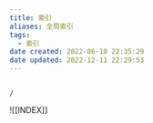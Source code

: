 ```yaml
---
title: 索引
aliases: 全局索引
tags:
  - 索引
date created: 2022-06-10 22:35:29
date updated: 2022-12-11 22:29:53
---
```



```ActivityHistory

/

```

![[INDEX]]
